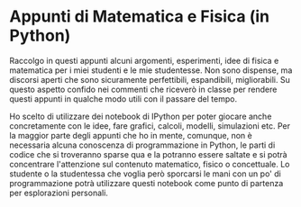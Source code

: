 # Appunti di Matematica e Fisica (in Python)

Raccolgo in questi appunti alcuni argomenti, esperimenti, idee di
fisica e matematica per i miei studenti e le mie studentesse. Non sono
dispense, ma discorsi aperti che sono sicuramente perfettibili,
espandibili, migliorabili. Su questo aspetto confido nei commenti che
riceverò in classe per rendere questi appunti in qualche modo utili
con il passare del tempo.

Ho scelto di utilizzare dei notebook di IPython per poter giocare
anche concretamente con le idee, fare grafici, calcoli, modelli,
simulazioni etc. Per la maggior parte degli appunti che ho in mente,
comunque, non è necessaria alcuna conoscenza di programmazione in
Python, le parti di codice che si troveranno sparse qua e la potranno
essere saltate e si potrà concentrare l'attenzione sul contenuto
matematico, fisico o concettuale. Lo studente o la studentessa che
voglia però sporcarsi le mani con un po' di programmazione potrà
utilizzare questi notebook come punto di partenza per esplorazioni
personali. 


